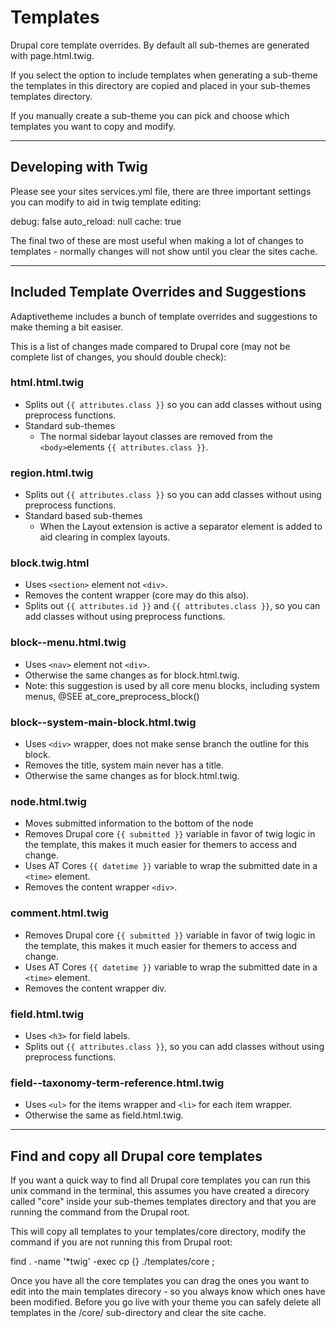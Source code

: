 # Templates

Drupal core template overrides. By default all sub-themes are generated with page.html.twig.

If you select the option to include templates when generating a sub-theme the templates in this directory are copied and placed in your sub-themes templates directory.

If you manually create a sub-theme you can pick and choose which templates you want to copy and modify.

---

## Developing with Twig

Please see your sites services.yml file, there are three important settings you can modify to aid in twig template editing:

  debug: false
  auto_reload: null
  cache: true

The final two of these are most useful when making a lot of changes to templates - normally changes will not show until you clear the sites cache.

---

## Included Template Overrides and Suggestions

Adaptivetheme includes a bunch of template overrides and suggestions to make theming a bit easiser.

This is a list of changes made compared to Drupal core (may not be complete list of changes, you should double check):

### html.html.twig
* Splits out `{{ attributes.class }}` so you can add classes without using preprocess functions.
* Standard sub-themes
  * The normal sidebar layout classes are removed from the `<body>`elements `{{ attributes.class }}`.

### region.html.twig
* Splits out `{{ attributes.class }}` so you can add classes without using preprocess functions.
* Standard based sub-themes
  * When the Layout extension is active a separator element is added to aid clearing in complex layouts.

### block.twig.html
* Uses `<section>` element not `<div>`.
* Removes the content wrapper (core may do this also).
* Splits out `{{ attributes.id }}` and `{{ attributes.class }}`, so you can add classes without using preprocess functions.

### block--menu.html.twig
* Uses `<nav>` element not `<div>`.
* Otherwise the same changes as for block.html.twig.
* Note: this suggestion is used by all core menu blocks, including system menus, @SEE at_core_preprocess_block()

### block--system-main-block.html.twig
* Uses `<div>` wrapper, does not make sense branch the outline for this block.
* Removes the title, system main never has a title.
* Otherwise the same changes as for block.html.twig.

### node.html.twig
* Moves submitted information to the bottom of the node
* Removes Drupal core `{{ submitted }}` variable in favor of twig logic in the template, this makes it much easier for themers to access and change.
* Uses AT Cores `{{ datetime }}` variable to wrap the submitted date in a `<time>` element.
* Removes the content wrapper `<div>`.

### comment.html.twig
* Removes Drupal core `{{ submitted }}` variable in favor of twig logic in the template, this makes it much easier for themers to access and change.
* Uses AT Cores `{{ datetime }}` variable to wrap the submitted date in a `<time>` element.
* Removes the content wrapper div.

### field.html.twig
* Uses `<h3>` for field labels.
* Splits out `{{ attributes.class }}`, so you can add classes without using preprocess functions.

### field--taxonomy-term-reference.html.twig
* Uses `<ul>` for the items wrapper and `<li>` for each item wrapper.
* Otherwise the same as field.html.twig.

---

## Find and copy all Drupal core templates

If you want a quick way to find all Drupal core templates you can run this unix command in the terminal, this assumes you have created a direcory called "core" inside your sub-themes templates directory and that you are running the command from the Drupal root.

This will copy all templates to your templates/core directory, modify the command if you are not running this from Drupal root:

find . -name '*twig' -exec cp {} ./templates/core  \;

Once you have all the core templates you can drag the ones you want to edit into the main templates direcory - so you always know which ones have been modified. Before you go live with your theme you can safely delete all templates in the /core/ sub-directory and clear the site cache.

